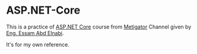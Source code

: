 # ASP.NET-Core

This is a practice of [ASP.NET Core](https://www.youtube.com/playlist?list=PL4n1Qos4Tb6S-uLNUmrgCJiQXfXi5KjRJ) course from [Metigator](https://www.youtube.com/@Metigator) Channel given by [Eng. Essam Abd Elnabi](https://www.linkedin.com/in/iabdelnabi).

It's for my own reference.
